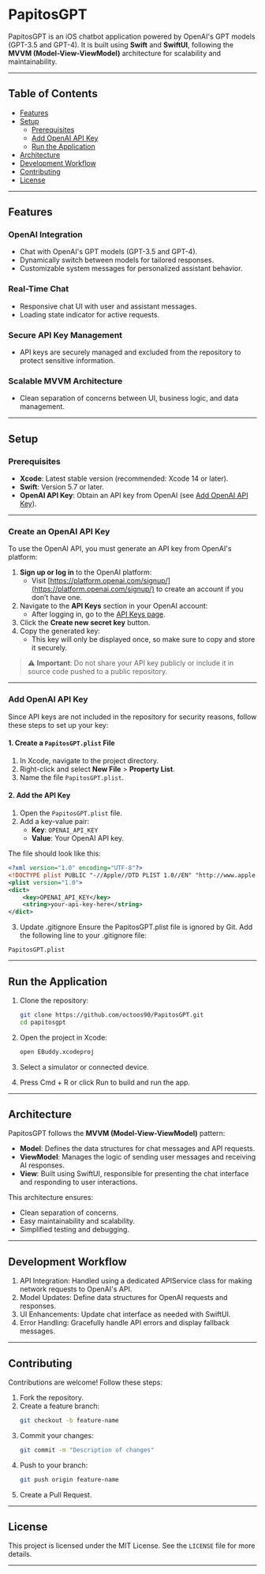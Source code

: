 # PapitosGPT

PapitosGPT is an iOS chatbot application powered by OpenAI's GPT models (GPT-3.5 and GPT-4). It is built using **Swift** and **SwiftUI**, following the **MVVM (Model-View-ViewModel)** architecture for scalability and maintainability.

---

## Table of Contents

- [Features](#features)
- [Setup](#setup)
  - [Prerequisites](#prerequisites)
  - [Add OpenAI API Key](#add-openai-api-key)
  - [Run the Application](#run-the-application)
- [Architecture](#architecture)
- [Development Workflow](#development-workflow)
- [Contributing](#contributing)
- [License](#license)

---

## Features

### OpenAI Integration
- Chat with OpenAI's GPT models (GPT-3.5 and GPT-4).
- Dynamically switch between models for tailored responses.
- Customizable system messages for personalized assistant behavior.

### Real-Time Chat
- Responsive chat UI with user and assistant messages.
- Loading state indicator for active requests.

### Secure API Key Management
- API keys are securely managed and excluded from the repository to protect sensitive information.

### Scalable MVVM Architecture
- Clean separation of concerns between UI, business logic, and data management.

---

## Setup

### Prerequisites

- **Xcode**: Latest stable version (recommended: Xcode 14 or later).
- **Swift**: Version 5.7 or later.
- **OpenAI API Key**: Obtain an API key from OpenAI (see [Add OpenAI API Key](#add-openai-api-key)).

---

### Create an OpenAI API Key

To use the OpenAI API, you must generate an API key from OpenAI's platform:

1. **Sign up or log in** to the OpenAI platform:
   - Visit [https://platform.openai.com/signup/](https://platform.openai.com/signup/) to create an account if you don’t have one.
2. Navigate to the **API Keys** section in your OpenAI account:
   - After logging in, go to the [API Keys page](https://platform.openai.com/account/api-keys).
3. Click the **Create new secret key** button.
4. Copy the generated key:
   - This key will only be displayed once, so make sure to copy and store it securely.

> ⚠️ **Important**: Do not share your API key publicly or include it in source code pushed to a public repository.

---

### Add OpenAI API Key

Since API keys are not included in the repository for security reasons, follow these steps to set up your key:

#### 1. Create a `PapitosGPT.plist` File

1. In Xcode, navigate to the project directory.
2. Right-click and select **New File** > **Property List**.
3. Name the file `PapitosGPT.plist`.

#### 2. Add the API Key

1. Open the `PapitosGPT.plist` file.
2. Add a key-value pair:
   - **Key**: `OPENAI_API_KEY`
   - **Value**: Your OpenAI API key.

The file should look like this:

```xml
<?xml version="1.0" encoding="UTF-8"?>
<!DOCTYPE plist PUBLIC "-//Apple//DTD PLIST 1.0//EN" "http://www.apple.com/DTDs/PropertyList-1.0.dtd">
<plist version="1.0">
<dict>
    <key>OPENAI_API_KEY</key>
    <string>your-api-key-here</string>
</dict>
```

3. Update .gitignore
Ensure the PapitosGPT.plist file is ignored by Git. Add the following line to your .gitignore file:

```gitignore
PapitosGPT.plist
```

---

## Run the Application
1. Clone the repository:
   ```bash
   git clone https://github.com/octoos90/PapitosGPT.git
   cd papitosgpt
   ```

2. Open the project in Xcode:
    ```bash
   open EBuddy.xcodeproj
   ```

3. Select a simulator or connected device.
4. Press Cmd + R or click Run to build and run the app.
  
---

## Architecture

PapitosGPT follows the  **MVVM (Model-View-ViewModel)** pattern:
- **Model**: Defines the data structures for chat messages and API requests.
- **ViewModel**: Manages the logic of sending user messages and receiving AI responses.
- **View**: Built using SwiftUI, responsible for presenting the chat interface and responding to user interactions.

This architecture ensures:
- Clean separation of concerns.
- Easy maintainability and scalability.
- Simplified testing and debugging.

---
## Development Workflow
1. API Integration: Handled using a dedicated APIService class for making network requests to OpenAI's API.
2. Model Updates: Define data structures for OpenAI requests and responses.
3. UI Enhancements: Update chat interface as needed with SwiftUI.
4. Error Handling: Gracefully handle API errors and display fallback messages.

--- 

## Contributing

Contributions are welcome! Follow these steps:
1. Fork the repository.
2. Create a feature branch:
   ```bash
   git checkout -b feature-name
   ```
3. Commit your changes:
   ```bash
   git commit -m "Description of changes"
   ```
4. Push to your branch:
   ```bash
   git push origin feature-name
   ```
5. Create a Pull Request.

---

## License

This project is licensed under the MIT License. See the `LICENSE` file for more details.

---
